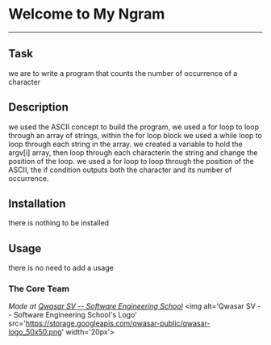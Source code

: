 # Welcome to My Ngram
***

## Task
we are to write a program that counts the number of occurrence of a character 

## Description
we used the ASCII concept to build the program, we used a for loop to loop through an array of strings, within the for loop block we used a while loop to loop through each string in the array.
we created a variable to hold the argv[i] array, then loop through each characterin the string and change the position of the loop.
we used a for loop to loop through the position of the ASCII, the if condition outputs both the character and its number of occurrence.

## Installation
there is nothing to be installed

## Usage
there is no need to add a usage

### The Core Team


<span><i>Made at <a href='https://qwasar.io'>Qwasar SV -- Software Engineering School</a></i></span>
<span><img alt='Qwasar SV -- Software Engineering School's Logo' src='https://storage.googleapis.com/qwasar-public/qwasar-logo_50x50.png' width='20px'></span>
